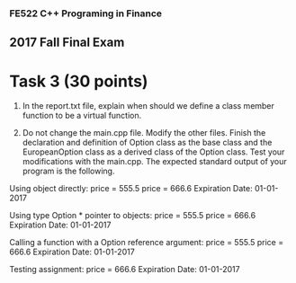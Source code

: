 ### FE522 C++ Programing in Finance

## 2017 Fall Final Exam

# Task 3 (30 points)

1. In the report.txt file, explain when should we define a class member function to be a virtual function.

2. Do not change the main.cpp file. Modify the other files. Finish the declaration and definition of Option class as the base class and the EuropeanOption class as a derived class of the Option class. Test your modifications with the main.cpp. The expected standard output of your program is the following.

Using object directly: 
price = 555.5
price = 666.6
Expiration Date: 01-01-2017

Using type Option * pointer to objects: 
price = 555.5
price = 666.6
Expiration Date: 01-01-2017

Calling a function with a Option reference argument: 
price = 555.5
price = 666.6
Expiration Date: 01-01-2017

Testing assignment:
price = 666.6
Expiration Date: 01-01-2017
